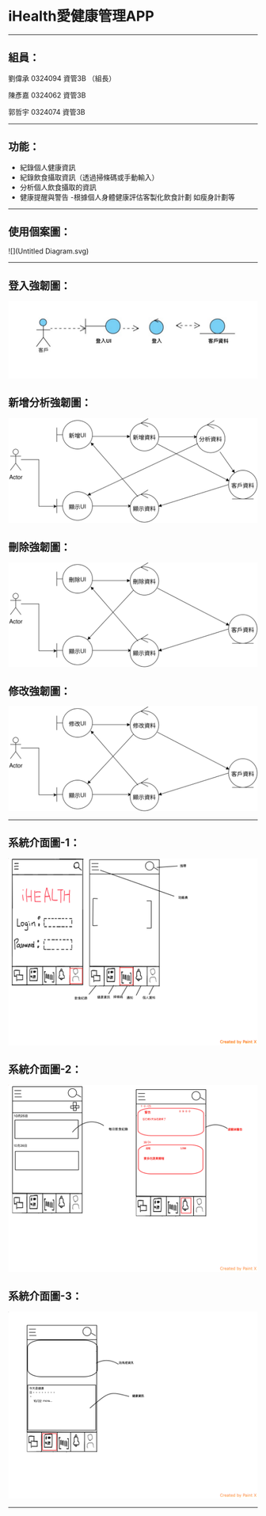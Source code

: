 
# iHealth愛健康管理APP 



---


## 組員：

劉偉承 0324094 資管3B （組長）

陳彥嘉 0324062 資管3B

郭哲宇 0324074 資管3B



---




## 功能：


- 紀錄個人健康資訊
- 紀錄飲食攝取資訊（透過掃條碼或手動輸入）
- 分析個人飲食攝取的資訊
- 健康提醒與警告
-根據個人身體健康評估客製化飲食計劃 如瘦身計劃等



---



## 使用個案圖：

![](Untitled Diagram.svg)

---     
## 登入強韌圖：
![](login.svg)
## 新增分析強韌圖：

![](insert.svg)
## 刪除強韌圖：
![](delete.svg)
## 修改強韌圖：
![](edit.svg)


---

## 系統介面圖-1：


![系統示意圖](/p1.png)
## 系統介面圖-2：
![系統示意圖](/p2.png)
## 系統介面圖-3：
![系統示意圖](/p3.png)

---